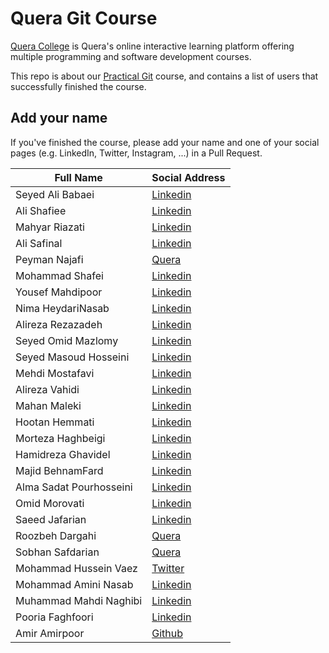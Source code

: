 # Quera Git Course

[Quera College](https://quera.ir/college/) is Quera's online interactive learning platform offering multiple programming and software development courses.

This repo is about our [Practical Git](https://quera.ir/college/land/register/8241/) course, and contains a list of users that successfully finished the course.

## Add your name

If you've finished the course, please add your name and one of your social pages (e.g. LinkedIn, Twitter, Instagram, ...) in a Pull Request.

| Full Name               | Social Address                                                       |
| ----------------------- | -------------------------------------------------------------------- |
| Seyed Ali Babaei        | [Linkedin](https://www.linkedin.com/in/mrsalib/)                     |
| Ali Shafiee             | [Linkedin](https://www.linkedin.com/in/ali-shafiee-688446168/)       |
| Mahyar Riazati          | [Linkedin](https://www.linkedin.com/in/mhyrzt/)                      |
| Ali Safinal             | [Linkedin](https://www.linkedin.com/in/safinal/)                     |
| Peyman Najafi           | [Quera](https://quera.ir/profile/peyman)                             |
| Mohammad Shafei         | [Linkedin](https://www.linkedin.com/in/mohammad-shafei-6b2486202/)   |
| Yousef Mahdipoor        | [Linkedin](https://www.linkedin.com/in/yousef-mahdipoor/)            |
| Nima HeydariNasab       | [Linkedin](https://www.linkedin.com/in/nimah79/)                     |
| Alireza Rezazadeh       | [Linkedin](https://www.linkedin.com/in/alireza-rezazadeh-3277191b5/) |
| Seyed Omid Mazlomy      | [Linkedin](https://www.linkedin.com/in/omid-mazlomy-0162b3159/)      |
| Seyed Masoud Hosseini   | [Linkedin](https://www.linkedin.com/in/seyedmasoud-hosseini/)        |
| Mehdi Mostafavi         | [Linkedin](https://www.linkedin.com/in/mehdimstv/)                   |
| Alireza Vahidi          | [Linkedin](https://www.linkedin.com/in/alireza-vahidi-633168181/)    |
| Mahan Maleki            | [Linkedin](www.linkedin.com/in/mahan-maleki-5a7b97179)               |
| Hootan Hemmati          | [Linkedin](https://www.linkedin.com/in/hootan-ht-31888a157/)         |
| Morteza Haghbeigi       | [Linkedin](https://www.linkedin.com/in/mortaza-haghbeigi-7a857457/)  |
| Hamidreza Ghavidel      | [Linkedin](https://www.linkedin.com/in/hamidreza-ghavidel/)          |
| Majid BehnamFard        | [Linkedin](https://www.linkedin.com/in/majid-behnamfard-88a46b131/)  |
| Alma Sadat Pourhosseini | [Linkedin](https://www.linkedin.com/in/alma-pourhosseni-4b018a1b4/)  |
| Omid Morovati           | [Linkedin](https://www.linkedin.com/in/omid-morovati-63ba74b8)       |
| Saeed Jafarian          | [Linkedin](https://www.linkedin.com/in/saeed-jafarian-54b2571bb/)    |
| Roozbeh Dargahi         | [Quera](https://quera.ir/profile/RoozbehDK)                          |
| Sobhan Safdarian        | [Quera](https://quera.ir/profile/sobhan.saf79)                       |
| Mohammad Hussein Vaez   | [Twitter](https://twitter.com/Mohuva13)                              |
| Mohammad Amini Nasab    | [Linkedin](linkedin.com/in/mohammad-amini-nasab-093ab418a)           |
| Muhammad Mahdi Naghibi  | [Linkedin](www.linkedin.com/in/seyed-muhammad-mahdi-naghibi)         |
| Pooria Faghfoori        | [Linkedin](https://www.linkedin.com/in/pooria-faghfoori-850965202/)  |
| Amir Amirpoor           | [Github](https://github.com/AmirAmirpoor)                            |
